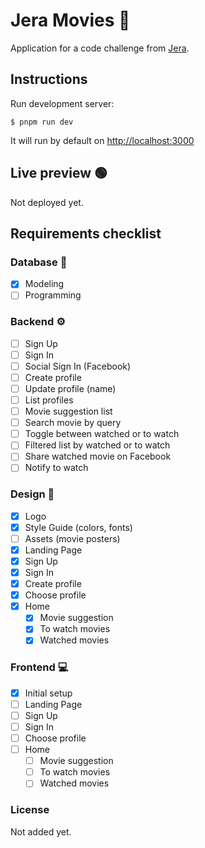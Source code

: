 # Jera Movies 🍿

Application for a code challenge from [Jera](https://jera.com.br).

## Instructions

Run development server:

`$ pnpm run dev`

It will run by default on [http://localhost:3000](http://localhost:3000)

## Live preview 🟢

Not deployed yet.

## Requirements checklist

### Database 🪪

- [x] Modeling
- [ ] Programming

### Backend ⚙️

- [ ] Sign Up
- [ ] Sign In
- [ ] Social Sign In (Facebook)
- [ ] Create profile
- [ ] Update profile (name)
- [ ] List profiles
- [ ] Movie suggestion list
- [ ] Search movie by query
- [ ] Toggle between watched or to watch
- [ ] Filtered list by watched or to watch
- [ ] Share watched movie on Facebook
- [ ] Notify to watch

### Design 🎨

- [x] Logo
- [x] Style Guide (colors, fonts)
- [ ] Assets (movie posters)
- [x] Landing Page
- [x] Sign Up
- [x] Sign In
- [x] Create profile
- [x] Choose profile
- [x] Home
  - [x] Movie suggestion
  - [x] To watch movies
  - [x] Watched movies

### Frontend 💻

- [x] Initial setup
- [ ] Landing Page
- [ ] Sign Up
- [ ] Sign In
- [ ] Choose profile
- [ ] Home
  - [ ] Movie suggestion
  - [ ] To watch movies
  - [ ] Watched movies

### License

Not added yet.
